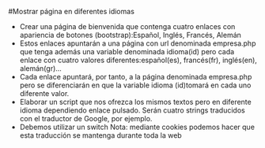 #Mostrar página en diferentes idiomas
* Crear una página de bienvenida que contenga cuatro enlaces con apariencia de botones (bootstrap):Español, Inglés, Francés, Alemán
* Estos enlaces apuntarán a una página con  url denominada empresa.php que tenga además  una variable denominada idioma(id) pero cada enlace con cuatro valores diferentes:español(es), francés(fr), inglés(en), alemán(gr)... 
* Cada enlace apuntará, por tanto, a la página denominada empresa.php pero se diferenciarán en que  la variable idioma (id)tomará en  cada uno diferente valor.
* Elaborar un script que   nos ofrezca los mismos textos pero en diferente idioma dependiendo enlace pulsado. Serán cuatro strings traducidos con el traductor de Google, por ejemplo.
* Debemos utilizar un switch
Nota: mediante cookies podemos hacer que esta traducción se mantenga durante toda la web
